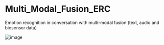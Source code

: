 # Multi_Modal_Fusion_ERC
Emotion recognition in conversation with multi-modal fusion (text, audio and biosensor data)

![image](https://user-images.githubusercontent.com/93170095/230923083-8a5a69d3-6f64-47f4-841d-38785d268f9b.png)
